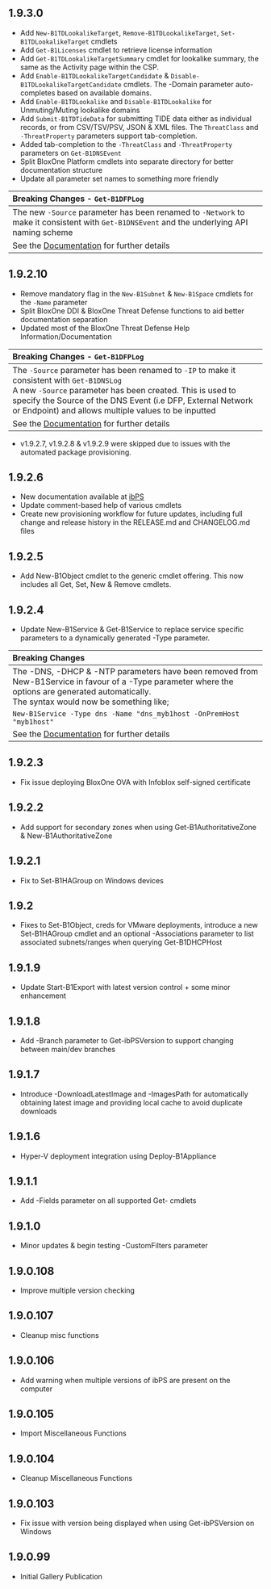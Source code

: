 ## 1.9.3.0
- Add `New-B1TDLookalikeTarget`, `Remove-B1TDLookalikeTarget`, `Set-B1TDLookalikeTarget` cmdlets
- Add `Get-B1Licenses` cmdlet to retrieve license information
- Add `Get-B1TDLookalikeTargetSummary` cmdlet for lookalike summary, the same as the Activity page within the CSP.
- Add `Enable-B1TDLookalikeTargetCandidate` & `Disable-B1TDLookalikeTargetCandidate` cmdlets. The -Domain parameter auto-completes based on available domains.
- Add `Enable-B1TDLookalike` and `Disable-B1TDLookalike` for Unmuting/Muting lookalike domains
- Add `Submit-B1TDTideData` for submitting TIDE data either as individual records, or from CSV/TSV/PSV, JSON & XML files. The `ThreatClass` and `-ThreatProperty` parameters support tab-completion.
- Added tab-completion to the `-ThreatClass` and `-ThreatProperty` parameters on `Get-B1DNSEvent` 
- Split BloxOne Platform cmdlets into separate directory for better documentation structure
- Update all parameter set names to something more friendly

| Breaking Changes - **`Get-B1DFPLog`**     |
|:--------------------------------------------------|
| The new `-Source` parameter has been renamed to `-Network` to make it consistent with `Get-B1DNSEvent` and the underlying API naming scheme |
| See the <a href="https://ibps.readthedocs.io/en/dev/BloxOne/BloxOne%20Cloud/Get-B1DFPLog/">Documentation</a> for further details |

## 1.9.2.10
- Remove mandatory flag in the `New-B1Subnet` & `New-B1Space` cmdlets for the `-Name` parameter
- Split BloxOne DDI & BloxOne Threat Defense functions to aid better documentation separation
- Updated most of the BloxOne Threat Defense Help Information/Documentation

| Breaking Changes - **`Get-B1DFPLog`**     |
|:--------------------------------------------------|
|The `-Source` parameter has been renamed to `-IP` to make it consistent with `Get-B1DNSLog`<br>A new `-Source` parameter has been created. This is used to specify the Source of the DNS Event (i.e DFP, External Network or Endpoint) and allows multiple values to be inputted |
| See the <a href="https://ibps.readthedocs.io/en/dev/BloxOne/BloxOne%20Cloud/Get-B1DFPLog/">Documentation</a> for further details |

- v1.9.2.7, v1.9.2.8 & v1.9.2.9 were skipped due to issues with the automated package provisioning.


## 1.9.2.6
- New documentation available at <a href="https://ibps.readthedocs.io/">ibPS</a>
- Update comment-based help of various cmdlets
- Create new provisioning workflow for future updates, including full change and release history in the RELEASE.md and CHANGELOG.md files


## 1.9.2.5
- Add New-B1Object cmdlet to the generic cmdlet offering. This now includes all Get, Set, New & Remove cmdlets.


## 1.9.2.4
- Update New-B1Service & Get-B1Service to replace service specific parameters to a dynamically generated -Type parameter.

| Breaking Changes  |
|:--------------------------------------------------|
|The -DNS, -DHCP & -NTP parameters have been removed from New-B1Service in favour of a -Type parameter where the options are generated automatically.<br>The syntax would now be something like; |
| `New-B1Service -Type dns -Name "dns_myb1host -OnPremHost "myb1host"` |
| See the <a href="https://ibps.readthedocs.io/en/latest/BloxOne/BloxOne%20Platform/New-B1Service/">Documentation</a> for further details |


## 1.9.2.3
- Fix issue deploying BloxOne OVA with Infoblox self-signed certificate


## 1.9.2.2
- Add support for secondary zones when using Get-B1AuthoritativeZone & New-B1AuthoritativeZone


## 1.9.2.1
- Fix to Set-B1HAGroup on Windows devices


## 1.9.2
- Fixes to Set-B1Object, creds for VMware deployments, introduce a new Set-B1HAGroup cmdlet and an optional -Associations parameter to list associated subnets/ranges when querying Get-B1DHCPHost


## 1.9.1.9
- Update Start-B1Export with latest version control + some minor enhancement


## 1.9.1.8
- Add -Branch parameter to Get-ibPSVersion to support changing between main/dev branches


## 1.9.1.7
- Introduce -DownloadLatestImage and -ImagesPath for automatically obtaining latest image and providing local cache to avoid duplicate downloads


## 1.9.1.6
- Hyper-V deployment integration using Deploy-B1Appliance


## 1.9.1.1
- Add -Fields parameter on all supported Get- cmdlets


## 1.9.1.0
- Minor updates & begin testing -CustomFilters parameter


## 1.9.0.108
- Improve multiple version checking


## 1.9.0.107
- Cleanup misc functions


## 1.9.0.106
- Add warning when multiple versions of ibPS are present on the computer


## 1.9.0.105
- Import Miscellaneous Functions


## 1.9.0.104
- Cleanup Miscellaneous Functions


## 1.9.0.103
- Fix issue with version being displayed when using Get-ibPSVersion on Windows


## 1.9.0.99
- Initial Gallery Publication
